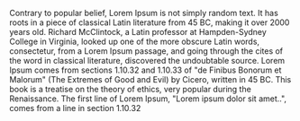 Contrary to popular belief, Lorem Ipsum is not simply random text. It has roots in a piece of classical
Latin literature from 45 BC, making it over 2000 years old. Richard McClintock, a Latin professor at
Hampden-Sydney College in Virginia, looked up one of the more obscure Latin words, consectetur, from a
Lorem Ipsum passage, and going through the cites of the word in classical literature, discovered the
undoubtable source. Lorem Ipsum comes from sections 1.10.32 and 1.10.33 of "de Finibus Bonorum et
Malorum" (The Extremes of Good and Evil) by Cicero, written in 45 BC. This book is a treatise on the
theory of ethics, very popular during the Renaissance. The first line of Lorem Ipsum, "Lorem ipsum dolor
sit amet..", comes from a line in section 1.10.32
